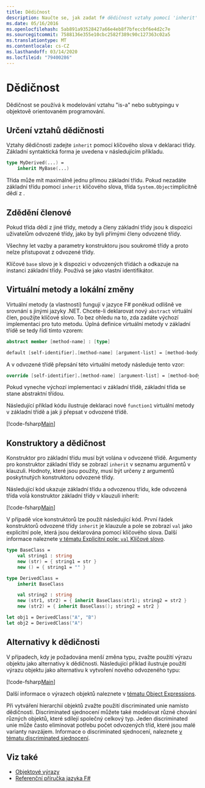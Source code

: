 ```yaml
---
title: Dědičnost
description: Naučte se, jak zadat f# dědičnost vztahy pomocí 'inherit' klíčové slovo.
ms.date: 05/16/2016
ms.openlocfilehash: 5ab891a93528427a66e4eb8f7bfeccbf6e4d2c7e
ms.sourcegitcommit: 7588136e355e10cbc2582f389c90c127363c02a5
ms.translationtype: MT
ms.contentlocale: cs-CZ
ms.lasthandoff: 03/14/2020
ms.locfileid: "79400286"
---
```

# <a name="inheritance"></a>Dědičnost

Dědičnost se používá k modelování vztahu "is-a" nebo subtypingu v objektově orientovaném programování.

## <a name="specifying-inheritance-relationships"></a>Určení vztahů dědičnosti

Vztahy dědičnosti zadejte `inherit` pomocí klíčového slova v deklaraci třídy. Základní syntaktická forma je uvedena v následujícím příkladu.

```fsharp
type MyDerived(...) =
    inherit MyBase(...)
```

Třída může mít maximálně jednu přímou základní třídu. Pokud nezadáte základní třídu pomocí `inherit` klíčového slova, třída `System.Object`implicitně dědí z .

## <a name="inherited-members"></a>Zdědění členové

Pokud třída dědí z jiné třídy, metody a členy základní třídy jsou k dispozici uživatelům odvozené třídy, jako by byli přímými členy odvozené třídy.

Všechny let vazby a parametry konstruktoru jsou soukromé třídy a proto nelze přistupovat z odvozené třídy.

Klíčové `base` slovo je k dispozici v odvozených třídách a odkazuje na instanci základní třídy. Používá se jako vlastní identifikátor.

## <a name="virtual-methods-and-overrides"></a>Virtuální metody a lokální změny

Virtuální metody (a vlastnosti) fungují v jazyce F# poněkud odlišně ve srovnání s jinými jazyky .NET. Chcete-li deklarovat nový `abstract` virtuální člen, použijte klíčové slovo. To bez ohledu na to, zda zadáte výchozí implementaci pro tuto metodu. Úplná definice virtuální metody v základní třídě se tedy řídí tímto vzorem:

```fsharp
abstract member [method-name] : [type]

default [self-identifier].[method-name] [argument-list] = [method-body]
```

A v odvozené třídě přepsání této virtuální metody následuje tento vzor:

```fsharp
override [self-identifier].[method-name] [argument-list] = [method-body]
```

Pokud vyneche výchozí implementaci v základní třídě, základní třída se stane abstraktní třídou.

Následující příklad kódu ilustruje deklaraci nové `function1` virtuální metody v základní třídě a jak ji přepsat v odvozené třídě.

[!code-fsharp[Main](~/samples/snippets/fsharp/lang-ref-1/snippet2601.fs)]

## <a name="constructors-and-inheritance"></a>Konstruktory a dědičnost

Konstruktor pro základní třídu musí být volána v odvozené třídě. Argumenty pro konstruktor základní třídy se zobrazí `inherit` v seznamu argumentů v klauzuli. Hodnoty, které jsou použity, musí být určeny z argumentů poskytnutých konstruktoru odvozené třídy.

Následující kód ukazuje základní třídu a odvozenou třídu, kde odvozená třída volá konstruktor základní třídy v klauzuli inherit:

[!code-fsharp[Main](~/samples/snippets/fsharp/lang-ref-1/snippet2602.fs)]

V případě více konstruktorů lze použít následující kód. První řádek konstruktorů odvozené třídy `inherit` je klauzule a pole se zobrazí `val` jako explicitní pole, která jsou deklarována pomocí klíčového slova. Další informace naleznete [v tématu Explicitní pole: `val` Klíčové slovo](./members/explicit-fields-the-val-keyword.md).

```fsharp
type BaseClass =
    val string1 : string
    new (str) = { string1 = str }
    new () = { string1 = "" }

type DerivedClass =
    inherit BaseClass

    val string2 : string
    new (str1, str2) = { inherit BaseClass(str1); string2 = str2 }
    new (str2) = { inherit BaseClass(); string2 = str2 }

let obj1 = DerivedClass("A", "B")
let obj2 = DerivedClass("A")
```

## <a name="alternatives-to-inheritance"></a>Alternativy k dědičnosti

V případech, kdy je požadována menší změna typu, zvažte použití výrazu objektu jako alternativy k dědičnosti. Následující příklad ilustruje použití výrazu objektu jako alternativu k vytvoření nového odvozeného typu:

[!code-fsharp[Main](~/samples/snippets/fsharp/lang-ref-1/snippet2603.fs)]

Další informace o výrazech objektů naleznete v [tématu Object Expressions](object-expressions.md).

Při vytváření hierarchií objektů zvažte použití discriminated unie namísto dědičnosti. Discriminated sjednocení můžete také modelovat různé chování různých objektů, které sdílejí společný celkový typ. Jeden discriminated unie může často eliminovat potřebu počet odvozených tříd, které jsou malé varianty navzájem. Informace o discriminated sjednocení, naleznete [v tématu discriminated sjednocení](discriminated-unions.md).

## <a name="see-also"></a>Viz také

- [Objektové výrazy](object-expressions.md)
- [Referenční příručka jazyka F#](index.md)
